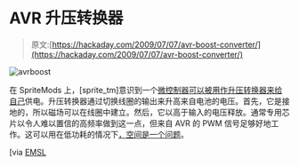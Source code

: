 # AVR 升压转换器

> 原文:[https://hackaday.com/2009/07/07/avr-boost-converter/](https://hackaday.com/2009/07/07/avr-boost-converter/)

![avrboost](../Images/168dc5ee7841f682b7054d3073ef75e7.png "avrboost")

在 SpriteMods 上，[sprite_tm]意识到一个[微控制器可以被用作升压转换器来给自己](http://spritesmods.com/?art=ucboost&f=had)供电。升压转换器通过切换线圈的输出来升高来自电池的电压。首先，它是接地的，所以磁场可以在线圈中建立。然后，它以高于输入的电压释放。通常专用芯片以令人难以置信的高频率做到这一点，但来自 AVR 的 PWM 信号足够好地工作。这可以用在低功耗的情况下[，空间是一个问题](http://hackaday.com/2009/04/08/rocket-acceleration-logger/)。

[via [EMSL](http://www.evilmadscientist.com/article.php/tgimboejlinks)